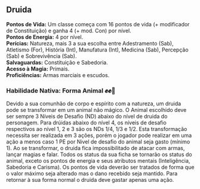 ## Druida <a id="druida"></a>

**Pontos de Vida:** Um classe começa com 16 pontos de vida (+ modificador de Constituição) e ganha 4 (+ mod. Con) por nível.</br>
**Pontos de Energia:** 4 por nível.</br>
**Perícias:** Natureza, mais 3 a sua escolha entre Adestramento (Sab), Atletismo (For), História (Int), Manufatura (Int), Medicina (Sab), Percepção (Sab) e Sobrevivência (Sab).</br>
**Salvaguardas:** Constituição e Sabedoria.</br>
**Acesso à Magia:** Primais.</br>
**Proficiências:** Armas marciais e escudos.</br>

### Habilidade Nativa: Forma Animal ✊✊🤘
Devido a sua comunhão de corpo e espírito com a natureza, um druida pode se transformar em um animal não mágico. O Animal escolhido deve ser sempre 3 Níveis de Desafio (ND) abaixo do nível de druida do personagem. Para drúidas abaixo do nível 4, os níveis de desafio respectivos ao nível 1, 2 e 3 são os NDs 1/4, 1/3 e 1/2. Esta transformação necessita ser realizada em 3 ações, porém o jogador pode realizar em uma ação a menos caso 1 PE por Nivel de desafio do animal seja gasto (mínimo 1). Ao se transformar, o druida fica impossibilitado de atacar com armas, lançar magias e falar. Todos os status da sua ficha se tornarão os status do animal, exceto os pontos de energia e seus atributos mentais (Inteligência, Sabedoria e Carisma). Os pontos de vida deverão ser tratados de forma que o valor máximo seja alterado mas o dano recebido seja mantido. Para retornar à sua forma normal o druida deve gastar apenas uma ação.